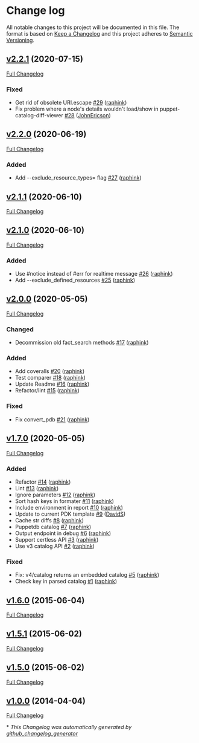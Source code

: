 # Change log

All notable changes to this project will be documented in this file. The format is based on [Keep a Changelog](http://keepachangelog.com/en/1.0.0/) and this project adheres to [Semantic Versioning](http://semver.org).

## [v2.2.1](https://github.com/camptocamp/puppet-catalog-diff/tree/v2.2.1) (2020-07-15)

[Full Changelog](https://github.com/camptocamp/puppet-catalog-diff/compare/v2.2.0...v2.2.1)

### Fixed

- Get rid of obsolete URI.escape [\#29](https://github.com/camptocamp/puppet-catalog-diff/pull/29) ([raphink](https://github.com/raphink))
- Fix problem where a node's details wouldn't load/show in puppet-catalog-diff-viewer [\#28](https://github.com/camptocamp/puppet-catalog-diff/pull/28) ([JohnEricson](https://github.com/JohnEricson))

## [v2.2.0](https://github.com/camptocamp/puppet-catalog-diff/tree/v2.2.0) (2020-06-19)

[Full Changelog](https://github.com/camptocamp/puppet-catalog-diff/compare/v2.1.1...v2.2.0)

### Added

- Add --exclude\_resource\_types= flag [\#27](https://github.com/camptocamp/puppet-catalog-diff/pull/27) ([raphink](https://github.com/raphink))

## [v2.1.1](https://github.com/camptocamp/puppet-catalog-diff/tree/v2.1.1) (2020-06-10)

[Full Changelog](https://github.com/camptocamp/puppet-catalog-diff/compare/v2.1.0...v2.1.1)

## [v2.1.0](https://github.com/camptocamp/puppet-catalog-diff/tree/v2.1.0) (2020-06-10)

[Full Changelog](https://github.com/camptocamp/puppet-catalog-diff/compare/v2.0.0...v2.1.0)

### Added

- Use \#notice instead of \#err for realtime message [\#26](https://github.com/camptocamp/puppet-catalog-diff/pull/26) ([raphink](https://github.com/raphink))
- Add --exclude\_defined\_resources [\#25](https://github.com/camptocamp/puppet-catalog-diff/pull/25) ([raphink](https://github.com/raphink))

## [v2.0.0](https://github.com/camptocamp/puppet-catalog-diff/tree/v2.0.0) (2020-05-05)

[Full Changelog](https://github.com/camptocamp/puppet-catalog-diff/compare/v1.7.0...v2.0.0)

### Changed

- Decommission old fact\_search methods [\#17](https://github.com/camptocamp/puppet-catalog-diff/pull/17) ([raphink](https://github.com/raphink))

### Added

- Add coveralls [\#20](https://github.com/camptocamp/puppet-catalog-diff/pull/20) ([raphink](https://github.com/raphink))
- Test comparer [\#18](https://github.com/camptocamp/puppet-catalog-diff/pull/18) ([raphink](https://github.com/raphink))
- Update Readme [\#16](https://github.com/camptocamp/puppet-catalog-diff/pull/16) ([raphink](https://github.com/raphink))
- Refactor/lint [\#15](https://github.com/camptocamp/puppet-catalog-diff/pull/15) ([raphink](https://github.com/raphink))

### Fixed

- Fix convert\_pdb [\#21](https://github.com/camptocamp/puppet-catalog-diff/pull/21) ([raphink](https://github.com/raphink))

## [v1.7.0](https://github.com/camptocamp/puppet-catalog-diff/tree/v1.7.0) (2020-05-05)

[Full Changelog](https://github.com/camptocamp/puppet-catalog-diff/compare/v1.6.0...v1.7.0)

### Added

- Refactor [\#14](https://github.com/camptocamp/puppet-catalog-diff/pull/14) ([raphink](https://github.com/raphink))
- Lint [\#13](https://github.com/camptocamp/puppet-catalog-diff/pull/13) ([raphink](https://github.com/raphink))
- Ignore parameters [\#12](https://github.com/camptocamp/puppet-catalog-diff/pull/12) ([raphink](https://github.com/raphink))
- Sort hash keys in formater [\#11](https://github.com/camptocamp/puppet-catalog-diff/pull/11) ([raphink](https://github.com/raphink))
- Include environment in report [\#10](https://github.com/camptocamp/puppet-catalog-diff/pull/10) ([raphink](https://github.com/raphink))
- Update to current PDK template [\#9](https://github.com/camptocamp/puppet-catalog-diff/pull/9) ([DavidS](https://github.com/DavidS))
- Cache str diffs [\#8](https://github.com/camptocamp/puppet-catalog-diff/pull/8) ([raphink](https://github.com/raphink))
- Puppetdb catalog [\#7](https://github.com/camptocamp/puppet-catalog-diff/pull/7) ([raphink](https://github.com/raphink))
- Output endpoint in debug [\#6](https://github.com/camptocamp/puppet-catalog-diff/pull/6) ([raphink](https://github.com/raphink))
- Support certless API [\#3](https://github.com/camptocamp/puppet-catalog-diff/pull/3) ([raphink](https://github.com/raphink))
- Use v3 catalog API [\#2](https://github.com/camptocamp/puppet-catalog-diff/pull/2) ([raphink](https://github.com/raphink))

### Fixed

- Fix: v4/catalog returns an embedded catalog [\#5](https://github.com/camptocamp/puppet-catalog-diff/pull/5) ([raphink](https://github.com/raphink))
- Check key in parsed catalog [\#1](https://github.com/camptocamp/puppet-catalog-diff/pull/1) ([raphink](https://github.com/raphink))

## [v1.6.0](https://github.com/camptocamp/puppet-catalog-diff/tree/v1.6.0) (2015-06-04)

[Full Changelog](https://github.com/camptocamp/puppet-catalog-diff/compare/v1.5.1...v1.6.0)

## [v1.5.1](https://github.com/camptocamp/puppet-catalog-diff/tree/v1.5.1) (2015-06-02)

[Full Changelog](https://github.com/camptocamp/puppet-catalog-diff/compare/v1.5.0...v1.5.1)

## [v1.5.0](https://github.com/camptocamp/puppet-catalog-diff/tree/v1.5.0) (2015-06-02)

[Full Changelog](https://github.com/camptocamp/puppet-catalog-diff/compare/v1.0.0...v1.5.0)

## [v1.0.0](https://github.com/camptocamp/puppet-catalog-diff/tree/v1.0.0) (2014-04-04)

[Full Changelog](https://github.com/camptocamp/puppet-catalog-diff/compare/96e91f27adc96eb37ae63810b174f041add8784d...v1.0.0)



\* *This Changelog was automatically generated by [github_changelog_generator](https://github.com/github-changelog-generator/github-changelog-generator)*
